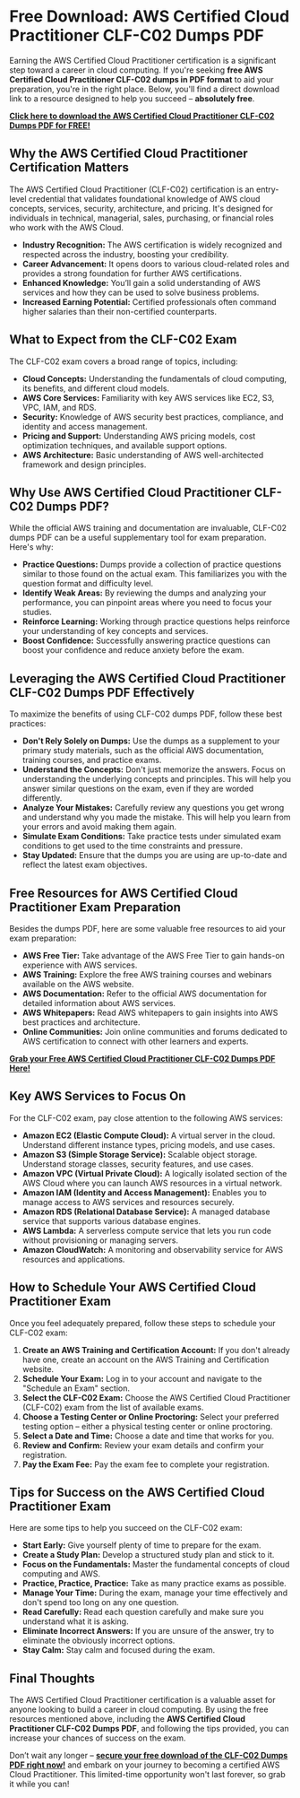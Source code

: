 # Free Download: AWS Certified Cloud Practitioner CLF-C02 Dumps PDF

Earning the AWS Certified Cloud Practitioner certification is a significant step toward a career in cloud computing. If you're seeking **free AWS Certified Cloud Practitioner CLF-C02 dumps in PDF format** to aid your preparation, you're in the right place. Below, you'll find a direct download link to a resource designed to help you succeed – **absolutely free**.

[**Click here to download the AWS Certified Cloud Practitioner CLF-C02 Dumps PDF for FREE!**](https://udemywork.com/aws-certified-cloud-practitioner-clf-c02-dumps-pdf)

## Why the AWS Certified Cloud Practitioner Certification Matters

The AWS Certified Cloud Practitioner (CLF-C02) certification is an entry-level credential that validates foundational knowledge of AWS cloud concepts, services, security, architecture, and pricing. It's designed for individuals in technical, managerial, sales, purchasing, or financial roles who work with the AWS Cloud.

*   **Industry Recognition:** The AWS certification is widely recognized and respected across the industry, boosting your credibility.
*   **Career Advancement:** It opens doors to various cloud-related roles and provides a strong foundation for further AWS certifications.
*   **Enhanced Knowledge:** You’ll gain a solid understanding of AWS services and how they can be used to solve business problems.
*   **Increased Earning Potential:** Certified professionals often command higher salaries than their non-certified counterparts.

## What to Expect from the CLF-C02 Exam

The CLF-C02 exam covers a broad range of topics, including:

*   **Cloud Concepts:** Understanding the fundamentals of cloud computing, its benefits, and different cloud models.
*   **AWS Core Services:** Familiarity with key AWS services like EC2, S3, VPC, IAM, and RDS.
*   **Security:** Knowledge of AWS security best practices, compliance, and identity and access management.
*   **Pricing and Support:** Understanding AWS pricing models, cost optimization techniques, and available support options.
*   **AWS Architecture:** Basic understanding of AWS well-architected framework and design principles.

## Why Use AWS Certified Cloud Practitioner CLF-C02 Dumps PDF?

While the official AWS training and documentation are invaluable, CLF-C02 dumps PDF can be a useful supplementary tool for exam preparation. Here's why:

*   **Practice Questions:** Dumps provide a collection of practice questions similar to those found on the actual exam. This familiarizes you with the question format and difficulty level.
*   **Identify Weak Areas:** By reviewing the dumps and analyzing your performance, you can pinpoint areas where you need to focus your studies.
*   **Reinforce Learning:** Working through practice questions helps reinforce your understanding of key concepts and services.
*   **Boost Confidence:** Successfully answering practice questions can boost your confidence and reduce anxiety before the exam.

## Leveraging the AWS Certified Cloud Practitioner CLF-C02 Dumps PDF Effectively

To maximize the benefits of using CLF-C02 dumps PDF, follow these best practices:

*   **Don't Rely Solely on Dumps:** Use the dumps as a supplement to your primary study materials, such as the official AWS documentation, training courses, and practice exams.
*   **Understand the Concepts:** Don't just memorize the answers. Focus on understanding the underlying concepts and principles. This will help you answer similar questions on the exam, even if they are worded differently.
*   **Analyze Your Mistakes:** Carefully review any questions you get wrong and understand why you made the mistake. This will help you learn from your errors and avoid making them again.
*   **Simulate Exam Conditions:** Take practice tests under simulated exam conditions to get used to the time constraints and pressure.
*   **Stay Updated:** Ensure that the dumps you are using are up-to-date and reflect the latest exam objectives.

## Free Resources for AWS Certified Cloud Practitioner Exam Preparation

Besides the dumps PDF, here are some valuable free resources to aid your exam preparation:

*   **AWS Free Tier:** Take advantage of the AWS Free Tier to gain hands-on experience with AWS services.
*   **AWS Training:** Explore the free AWS training courses and webinars available on the AWS website.
*   **AWS Documentation:** Refer to the official AWS documentation for detailed information about AWS services.
*   **AWS Whitepapers:** Read AWS whitepapers to gain insights into AWS best practices and architecture.
*   **Online Communities:** Join online communities and forums dedicated to AWS certification to connect with other learners and experts.

[**Grab your Free AWS Certified Cloud Practitioner CLF-C02 Dumps PDF Here!**](https://udemywork.com/aws-certified-cloud-practitioner-clf-c02-dumps-pdf)

## Key AWS Services to Focus On

For the CLF-C02 exam, pay close attention to the following AWS services:

*   **Amazon EC2 (Elastic Compute Cloud):** A virtual server in the cloud. Understand different instance types, pricing models, and use cases.
*   **Amazon S3 (Simple Storage Service):** Scalable object storage. Understand storage classes, security features, and use cases.
*   **Amazon VPC (Virtual Private Cloud):** A logically isolated section of the AWS Cloud where you can launch AWS resources in a virtual network.
*   **Amazon IAM (Identity and Access Management):** Enables you to manage access to AWS services and resources securely.
*   **Amazon RDS (Relational Database Service):** A managed database service that supports various database engines.
*   **AWS Lambda:** A serverless compute service that lets you run code without provisioning or managing servers.
*   **Amazon CloudWatch:** A monitoring and observability service for AWS resources and applications.

## How to Schedule Your AWS Certified Cloud Practitioner Exam

Once you feel adequately prepared, follow these steps to schedule your CLF-C02 exam:

1.  **Create an AWS Training and Certification Account:** If you don't already have one, create an account on the AWS Training and Certification website.
2.  **Schedule Your Exam:** Log in to your account and navigate to the "Schedule an Exam" section.
3.  **Select the CLF-C02 Exam:** Choose the AWS Certified Cloud Practitioner (CLF-C02) exam from the list of available exams.
4.  **Choose a Testing Center or Online Proctoring:** Select your preferred testing option – either a physical testing center or online proctoring.
5.  **Select a Date and Time:** Choose a date and time that works for you.
6.  **Review and Confirm:** Review your exam details and confirm your registration.
7.  **Pay the Exam Fee:** Pay the exam fee to complete your registration.

## Tips for Success on the AWS Certified Cloud Practitioner Exam

Here are some tips to help you succeed on the CLF-C02 exam:

*   **Start Early:** Give yourself plenty of time to prepare for the exam.
*   **Create a Study Plan:** Develop a structured study plan and stick to it.
*   **Focus on the Fundamentals:** Master the fundamental concepts of cloud computing and AWS.
*   **Practice, Practice, Practice:** Take as many practice exams as possible.
*   **Manage Your Time:** During the exam, manage your time effectively and don't spend too long on any one question.
*   **Read Carefully:** Read each question carefully and make sure you understand what it is asking.
*   **Eliminate Incorrect Answers:** If you are unsure of the answer, try to eliminate the obviously incorrect options.
*   **Stay Calm:** Stay calm and focused during the exam.

## Final Thoughts

The AWS Certified Cloud Practitioner certification is a valuable asset for anyone looking to build a career in cloud computing. By using the free resources mentioned above, including the **AWS Certified Cloud Practitioner CLF-C02 Dumps PDF**, and following the tips provided, you can increase your chances of success on the exam.

Don’t wait any longer – **[secure your free download of the CLF-C02 Dumps PDF right now!](https://udemywork.com/aws-certified-cloud-practitioner-clf-c02-dumps-pdf)** and embark on your journey to becoming a certified AWS Cloud Practitioner. This limited-time opportunity won't last forever, so grab it while you can!
